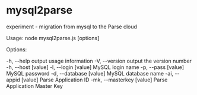 mysql2parse
===========

experiment - migration from mysql to the Parse cloud

 Usage: node mysql2parse.js [options]

 Options:

   -h, --help                output usage information
   -V, --version             output the version number
   -h, --host [value]
   -l, --login [value]       MySQL login name
   -p, --pass [value]        MySQL password
   -d, --database [value]    MySQL database name
   -ai, --appid [value]      Parse Application ID
   -mk, --masterkey [value]  Parse Application Master Key


    
    